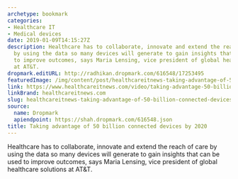 ```yaml
---
archetype: bookmark
categories:
- Healthcare IT
- Medical devices
date: 2019-01-09T14:15:27Z
description: Healthcare has to collaborate, innovate and extend the reach of care
  by using the data so many devices will generate to gain insights that can be used
  to improve outcomes, says Maria Lensing, vice president of global healthcare solutions
  at AT&T.
dropmark.editURL: http://radhikan.dropmark.com/616548/17253495
featuredImage: /img/content/post/healthcareitnews-taking-advantage-of-50-billion-connected-devices-by-2020.JPG
link: https://www.healthcareitnews.com/video/taking-advantage-50-billion-connected-devices-2020
linkBrand: healthcareitnews.com
slug: healthcareitnews-taking-advantage-of-50-billion-connected-devices-by-2020
source:
  name: Dropmark
  apiendpoint: https://shah.dropmark.com/616548.json
title: Taking advantage of 50 billion connected devices by 2020
---
```

Healthcare has to collaborate, innovate and extend the reach of care by using the data so many devices will generate to gain insights that can be used to improve outcomes, says Maria Lensing, vice president of global healthcare solutions at AT&T.

